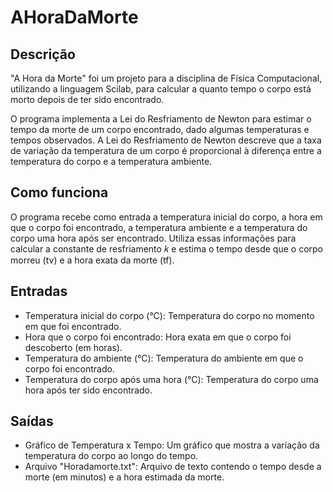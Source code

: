 # AHoraDaMorte
## Descrição
"A Hora da Morte" foi um projeto para a disciplina de Física Computacional, utilizando a linguagem Scilab, para calcular a quanto tempo o corpo está morto depois de ter sido encontrado.

O programa implementa a Lei do Resfriamento de Newton para estimar o tempo da morte de um corpo encontrado, dado algumas temperaturas e tempos observados. A Lei do Resfriamento de Newton descreve que a taxa de variação da temperatura de um corpo é proporcional à diferença entre a temperatura do corpo e a temperatura ambiente.

## Como funciona
O programa recebe como entrada a temperatura inicial do corpo, a hora em que o corpo foi encontrado, a temperatura ambiente e a temperatura do corpo uma hora após ser encontrado. Utiliza essas informações para calcular a constante de resfriamento 𝑘 e estima o tempo desde que o corpo morreu (tv) e a hora exata da morte (tf).

## Entradas
- Temperatura inicial do corpo (°C): Temperatura do corpo no momento em que foi encontrado.
- Hora que o corpo foi encontrado: Hora exata em que o corpo foi descoberto (em horas).
- Temperatura do ambiente (°C): Temperatura do ambiente em que o corpo foi encontrado.
- Temperatura do corpo após uma hora (°C): Temperatura do corpo uma hora após ter sido encontrado.

## Saídas
- Gráfico de Temperatura x Tempo: Um gráfico que mostra a variação da temperatura do corpo ao longo do tempo.
- Arquivo "Horadamorte.txt": Arquivo de texto contendo o tempo desde a morte (em minutos) e a hora estimada da morte.
